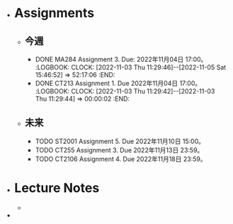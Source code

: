 - # Assignments
	- ## 今週
		- DONE MA284 Assignment 3. Due: 2022年11月04日 17:00。
		  :LOGBOOK:
		  CLOCK: [2022-11-03 Thu 11:29:46]--[2022-11-05 Sat 15:46:52] =>  52:17:06
		  :END:
		- DONE CT213 Assignment 1. Due 2022年11月04日 17:00。
		  :LOGBOOK:
		  CLOCK: [2022-11-03 Thu 11:29:42]--[2022-11-03 Thu 11:29:44] =>  00:00:02
		  :END:
	- ## 未来
		- TODO ST2001 Assignment 5. Due 2022年11月10日 15:00。
		- TODO CT255 Assignment 3. Due 2022年11月13日 23:59。
		- TODO CT2106 Assignment 4. Due 2022年11月18日 23:59。
- # Lecture Notes
	-
-